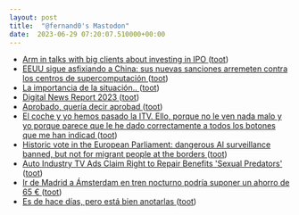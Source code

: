 ```yaml
---
layout: post
title:  "@fernand0's Mastodon"
date:  2023-06-29 07:20:07.510000+00:00
---
```

*  [Arm in talks with big clients about investing in IPO ](https://www.reuters.com/markets/deals/intel-talks-be-anchor-investor-arm-ipo-source-2023-06-13) ([toot](https://mastodon.social/@fernand0/110626288927354450))
*  [EEUU sigue asfixiando a China: sus nuevas sanciones arremeten contra los centros de supercomputación ](https://www.xataka.com/empresas-y-economia/eeuu-sigue-asfixiando-a-china-sus-nuevas-sanciones-arremeten-centros-supercomputacio) ([toot](https://mastodon.social/@fernand0/110623052769986015))
*  [La importancia de la situación.. ](https://avecesunafoto.wordpress.com/2023/06/28/la-importancia-de-la-situacion) ([toot](https://mastodon.social/@fernand0/110622971152400500))
*  [Digital News Report 2023 ](https://reutersinstitute.politics.ox.ac.uk/digital-news-report/202) ([toot](https://mastodon.social/@fernand0/110622731557162280))
*  [Aprobado, quería decir aprobad ](https://mastodon.social/@fernand0/110622641464781486) ([toot](https://mastodon.social/@fernand0/110622641464781486))
*  [El coche y yo hemos pasado la ITV. Ello, porque no le ven nada malo y yo porque parece que le he dado correctamente a todos los botones que me han indicad ](https://mastodon.social/@fernand0/110622602321287709) ([toot](https://mastodon.social/@fernand0/110622602321287709))
*  [Historic vote in the European Parliament: dangerous AI surveillance banned, but not for migrant people at the borders ](https://www.accessnow.org/press-release/historic-vote-in-the-european-parliament-dangerous-ai-surveillance-banned-but-not-for-migrant-people-at-the-borders) ([toot](https://mastodon.social/@fernand0/110622525389495639))
*  [Auto Industry TV Ads Claim Right to Repair Benefits 'Sexual Predators' ](https://www.vice.com/en/article/qj4ayw/auto-industry-tv-ads-claim-right-to-repair-benefits-sexual-predator) ([toot](https://mastodon.social/@fernand0/110622207511826651))
*  [Ir de Madrid a Ámsterdam en tren nocturno podría suponer un ahorro de 65 €  ](https://ecodes.org/sala-de-prensa/notas-de-prensa/ir-de-madrid-a-amsterdam-en-tren-nocturno-podria-suponer-un-ahorro-de-6) ([toot](https://mastodon.social/@fernand0/110622039230282897))
*  [Es de hace días, pero está bien anotarlas ](https://mastodon.social/@fernand0/110621988875323249) ([toot](https://mastodon.social/@fernand0/110621988875323249))
